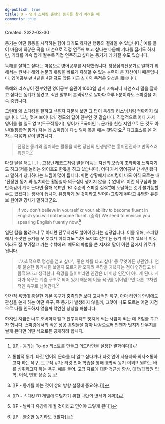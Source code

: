 ```yaml
---
dg-publish: true
title: O - 영어 스피킹 훈련의 동기를 찾기 어려울 때
comments: true
---
```


Created: 2022-03-30

동기는 어떤 행동을 시작하는 힘이 되기도 하지만 행동의 결과일 수 있습니다.[^1] 예를 들어 마음에 와닿은 곡을 내 손으로 직접 연주해 보고 싶다는 마음에 기타를 잡기도 하지만, 기타를 계속 잡게 될수록 직접 연주하고 싶다는 동기가 더 커질 수도 있습니다.

독해를 잘하고 싶다는 마음으로 영어공부를 시작했습니다. 임상심리전문가로 일하기 위해서는 원서나 해외 논문의 내용을 빠르게 이해할 수 있는 능력이 큰 자산이기 때문입니다. 영어공부 만 4년을 4달 정도 앞둔 지금 소기의 목적은 달성을 했습니다. 

독해와 리스닝이 전부였던 영어공부 습관이 1000일 넘게 지속되니 자연스레 말을 잘하고 싶다는 동기가 생겼고, 작년 말부터 본격적으로 날마다 하루 5분이라도 스피킹을 지속 중입니다. 

그런데 왜 스피킹을 잘하고 싶은지 자문해 보면 그 답이 독해와 리스닝처럼 명확하지 않습니다. '그냥 멋져 보이니까.' 정도의 답이 전부인 것 같습니다. 직업적으로 어디 가서 영어를 쓸 일도 없고(도구적 동기), 영어가 모국어인 누군가를 친한 지인으로 둔 것도 아닌데(통합적 동기) 저는 왜 스피킹에 다섯 달째 목을 매는 것일까요.[^2] 다크호스를 쓴 저자는 다음과 같이 말합니다.

>진정한 동기와 일치하는 활동을 하면 당신의 인생행로는 흥미진진하고 만족스러워진다.[^3]

다섯 달을 해도 I.. I.. 고장난 레코드처럼 말을 더듬는 자신의 모습이 초라하게 느껴지기도 하고(저를 놀리는 와이프도 한몫을 하고 있습니다), 어디 가서 영어공부 만 4년 됐다고 말하기 창피하다는 느낌이 많이 듭니다. 이런 상황에서 스피킹이 나도 아직 모르는 내 '진정한 동기'와 일치하는 활동일까 의구심이 생기지 않을 수 없네요. 이런 의구심과 불만족감이 계속 든다면 올해 목표인 'B1 수준의 스피킹 실력'[^4]에 도달하는 것이 불가능할 수도 있겠다는 생각이 듭니다. 유창하게 될 것이라고 믿어야 그렇게 된다고 유명한 유튜브 원어민 강사가 말하더군요.

>If you don't believe in yourself or your ability to become fluent in English you will not become fluent. (중략) We need to envison you speaking English fluently now.[^5]  

일단 칼을 뽑았으니 무 아니면 단무지라도 썰어야겠다는 심정입니다. 이를 위해, 스피킹에서 뚜렷한 동기를 못 찾았다 하더라도 '멋져 보이고 싶다'는 동기 하나가 있으니 이것이라도 잘 부여잡고 가는 수밖에요. 메모의 마법을 쓴 저자의 말이 이런 점에서 위로가 됩니다.

> ..'사회적으로 명성을 얻고 싶다', '좋은 차를 타고 싶다' 등 무엇이든 상관없다. 언뜻 불순한 동기처럼 보일지 모르지만 오히려 욕망을 지녔다는 점이 인간답고 바람직하다고 생각한다. 욕망을 잃어버리면 인간은 더 이상 인간이 아니게 된다. 게다가 욕구는 계층 구조로 되어 있기 때문에 이들 욕구를 뛰어넘으면 다른 고차원적인 욕구로 넘어간다.[^6]

인간적 욕망에 충실한 기본 욕구가 충족되면 보다 고차적인 욕구, 아마 타인의 안녕에도 관심을 쏟게 하는 어떤 욕구, 즉 동기가 발생하지 않을까, 그것이 나도 모르는 어떤 지점으로 나를 인도하지 않을까 막연한 상상을 해봅니다. 

하지만 지금은 너무 오버하지 말고 단무지라도 멋지게 써는 사람이 되는 데 초점을 두고자 합니다. 스피킹에서의 작은 성공 경험들을 쌓아 나감으로써 언젠가 멋지게 단무지를 썰게 된다면 어떤 식으로든 공개하려 합니다. 

[^1]:[[P - 동기는 To-do 리스트를 만들고 데드라인을 설정한 결과이다]]
[^2]:통합적 동기: 타깃 언어의 문화를 더 알고 싶다거나 타깃 언어 사용자와 의사소통하고자 하는 욕구. 도구적 동기: 타깃 언어 학습을 통해 통합적 동기 이외의 원하는 바를 성취하고자 하는 욕구.  예를 들어, 고급 자료에 대한 접근성 향상, 대학/대학원 입학, 이직, 연봉 상승 등.
[^3]:[[P - 동기를 아는 것이 삶의 방향 설정에 중요하다]]
[^4]:[[O - 스피킹 B1 레벨에 도달하기 위한 나만의 방식과 계획]]
[^5]:[[P - 날마다 유창하게 될 것이라고 믿어야 그렇게 된다]]
[^6]:[[P - 불순한 동기라도 괜찮다]]